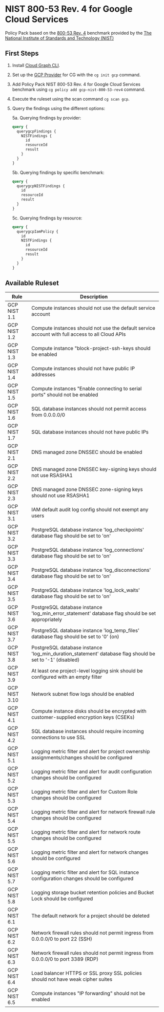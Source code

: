# NIST 800-53 Rev. 4 for Google Cloud Services

Policy Pack based on the [800-53 Rev. 4](https://csrc.nist.gov/publications/detail/sp/800-53/rev-4/archive/2015-01-22) benchmark provided by the [The National Institute of Standards and Technology (NIST)](https://www.nist.gov)

## First Steps

1. Install [Cloud Graph CLI](https://docs.cloudgraph.dev/quick-start).
2. Set up the [GCP Provider](https://www.npmjs.com/package/@cloudgraph/cg-provider-gcp) for CG with the `cg init gcp` command.
3. Add Policy Pack NIST 800-53 Rev. 4 for Google Cloud Services benchmark using `cg policy add gcp-nist-800-53-rev4` command.
4. Execute the ruleset using the scan command `cg scan gcp`.
5. Query the findings using the different options:

   5a. Querying findings by provider:

   ```graphql
   query {
     querygcpFindings {
       NISTFindings {
         id
         resourceId
         result
       }
     }
   }
   ```

   5b. Querying findings by specific benchmark:

   ```graphql
   query {
     querygcpNISTFindings {
       id
       resourceId
       result
     }
   }
   ```

   5c. Querying findings by resource:

   ```graphql
   query {
     querygcpIamPolicy {
       id
       NISTFindings {
         id
         resourceId
         result
       }
     }
   }
   ```

## Available Ruleset

| Rule          | Description                                                                                                                        |
| ------------- | ---------------------------------------------------------------------------------------------------------------------------------- |
| GCP NIST 1.1  | Compute instances should not use the default service account                                                                       |
| GCP NIST 1.2  | Compute instances should not use the default service account with full access to all Cloud APIs                                    |
| GCP NIST 1.3  | Compute instance "block-project-ssh-keys should be enabled                                                                         |
| GCP NIST 1.4  | Compute instances should not have public IP addresses                                                                              |
| GCP NIST 1.5  | Compute instances "Enable connecting to serial ports" should not be enabled                                                        |
| GCP NIST 1.6  | SQL database instances should not permit access from 0.0.0.0/0                                                                     |
| GCP NIST 1.7  | SQL database instances should not have public IPs                                                                                  |
| GCP NIST 2.1  | DNS managed zone DNSSEC should be enabled                                                                                          |
| GCP NIST 2.2  | DNS managed zone DNSSEC key-signing keys should not use RSASHA1                                                                    |
| GCP NIST 2.3  | DNS managed zone DNSSEC zone-signing keys should not use RSASHA1                                                                   |
| GCP NIST 3.1  | IAM default audit log config should not exempt any users                                                                           |
| GCP NIST 3.2  | PostgreSQL database instance 'log_checkpoints' database flag should be set to 'on'                                                 |
| GCP NIST 3.3  | PostgreSQL database instance 'log_connections' database flag should be set to 'on'                                                 |
| GCP NIST 3.4  | PostgreSQL database instance 'log_disconnections' database flag should be set to 'on'                                              |
| GCP NIST 3.5  | PostgreSQL database instance 'log_lock_waits' database flag should be set to 'on'                                                  |
| GCP NIST 3.6  | PostgreSQL database instance 'log_min_error_statement' database flag should be set appropriately                                   |
| GCP NIST 3.7  | PostgreSQL database instance 'log_temp_files' database flag should be set to '0' (on)                                              |
| GCP NIST 3.8  | PostgreSQL database instance 'log_min_duration_statement' database flag should be set to '-1' (disabled)                           |
| GCP NIST 3.9  | At least one project-level logging sink should be configured with an empty filter                                                  |
| GCP NIST 3.10 | Network subnet flow logs should be enabled                                                                                         |
| GCP NIST 4.1  | Compute instance disks should be encrypted with customer-supplied encryption keys (CSEKs)                                          |
| GCP NIST 4.2  | SQL database instances should require incoming connections to use SSL                                                              |
| GCP NIST 5.1  | Logging metric filter and alert for project ownership assignments/changes should be configured                                     |
| GCP NIST 5.2  | Logging metric filter and alert for audit configuration changes should be configured                                               |
| GCP NIST 5.3  | Logging metric filter and alert for Custom Role changes should be configured                                                       |
| GCP NIST 5.4  | Logging metric filter and alert for network firewall rule changes should be configured                                             |
| GCP NIST 5.5  | Logging metric filter and alert for network route changes should be configured                                                     |
| GCP NIST 5.6  | Logging metric filter and alert for network changes should be configured                                                           |
| GCP NIST 5.7  | Logging metric filter and alert for SQL instance configuration changes should be configured                                        |
| GCP NIST 5.8  | Logging storage bucket retention policies and Bucket Lock should be configured                                                     |
| GCP NIST 6.1  | The default network for a project should be deleted                                                                                |
| GCP NIST 6.2  | Network firewall rules should not permit ingress from 0.0.0.0/0 to port 22 (SSH)                                                   |
| GCP NIST 6.3  | Network firewall rules should not permit ingress from 0.0.0.0/0 to port 3389 (RDP)                                                 |
| GCP NIST 6.4  | Load balancer HTTPS or SSL proxy SSL policies should not have weak cipher suites                                                   |
| GCP NIST 6.5  | Compute instances "IP forwarding" should not be enabled                                                                            |
